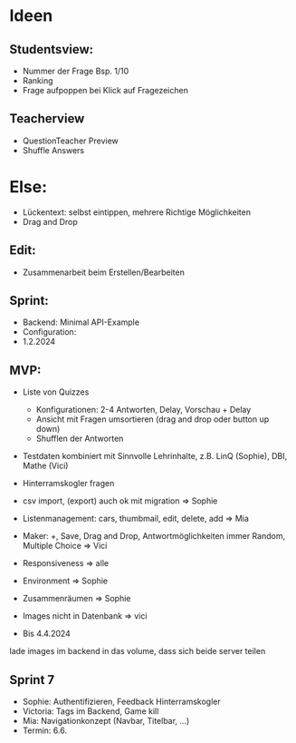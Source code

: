 # Ideen
## Studentsview:
- Nummer der Frage Bsp. 1/10
- Ranking
- Frage aufpoppen bei Klick auf Fragezeichen

## Teacherview
- QuestionTeacher Preview
- Shuffle Answers

# Else:
- Lückentext: selbst eintippen, mehrere Richtige Möglichkeiten
- Drag and Drop

## Edit:
- Zusammenarbeit beim Erstellen/Bearbeiten

## Sprint:
- Backend: Minimal API-Example
- Configuration:
- 1.2.2024

## MVP:
- Liste von Quizzes
    - Konfigurationen: 2-4 Antworten, Delay, Vorschau + Delay 
    - Ansicht mit Fragen umsortieren (drag and drop oder button up down)
    - Shufflen der Antworten

- Testdaten kombiniert mit Sinnvolle Lehrinhalte, z.B. LinQ (Sophie), DBI, Mathe (Vici)
- Hinterramskogler fragen
- csv import, (export) auch ok mit migration => Sophie
- Listenmanagement: cars, thumbmail, edit, delete, add => Mia
- Maker: +, Save, Drag and Drop, Antwortmöglichkeiten immer Random, Multiple Choice => Vici
- Responsiveness => alle
- Environment => Sophie
- Zusammenräumen => Sophie
- Images nicht in Datenbank => vici
- Bis 4.4.2024

lade images im backend in das volume, dass sich beide server teilen

## Sprint 7
- Sophie: Authentifizieren, Feedback Hinterramskogler 
- Victoria: Tags im Backend, Game kill
- Mia: Navigationkonzept (Navbar, Titelbar, ...)
- Termin: 6.6.
